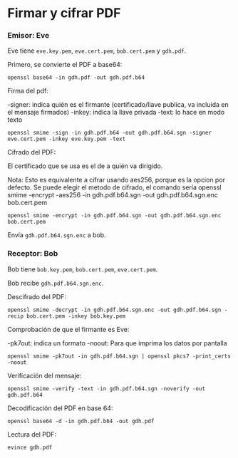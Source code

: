 # Firmar y cifrar PDF

### Emisor: Eve

Eve tiene `eve.key.pem`, `eve.cert.pem`, `bob.cert.pem` y `gdh.pdf`.

Primero, se convierte el PDF a base64:

`openssl base64 -in gdh.pdf -out gdh.pdf.b64`

Firma del pdf:

-signer: indica quién es el firmante (certificado/llave publica, va incluida en el mensaje firmados)
-inkey: indica la llave privada
-text: lo hace en modo texto

`openssl smime -sign -in gdh.pdf.b64 -out gdh.pdf.b64.sgn -signer eve.cert.pem -inkey eve.key.pem -text`

Cifrado del PDF:

El certificado que se usa es el de a quién va dirigido.

Nota: Esto es equivalente a cifrar usando aes256, porque es la opcion por defecto. Se puede elegir el metodo de cifrado, el comando sería openssl smime -encrypt -aes256 -in gdh.pdf.b64.sgn -out gdh.pdf.b64.sgn.enc bob.cert.pem


`openssl smime -encrypt -in gdh.pdf.b64.sgn -out gdh.pdf.b64.sgn.enc bob.cert.pem`

Envía `gdh.pdf.b64.sgn.enc` a bob.

### Receptor: Bob

Bob tiene `bob.key.pem`, `bob.cert.pem`, `eve.cert.pem`.

Bob recibe `gdh.pdf.b64.sgn.enc`.

Descifrado del PDF:

`openssl smime -decrypt -in gdh.pdf.b64.sgn.enc -out gdh.pdf.b64.sgn -recip bob.cert.pem -inkey bob.key.pem`

Comprobación de que el firmante es Eve:

-pk7out: indica un formato
-noout: Para que imprima los datos por pantalla

`openssl smime -pk7out -in gdh.pdf.b64.sgn | openssl pkcs7 -print_certs -noout`

Verificación del mensaje:


`openssl smime -verify -text -in gdh.pdf.b64.sgn -noverify -out gdh.pdf.b64`

Decodificación del PDF en base 64:

`openssl base64 -d -in gdh.pdf.b64 -out gdh.pdf`

Lectura del PDF:

`evince gdh.pdf`